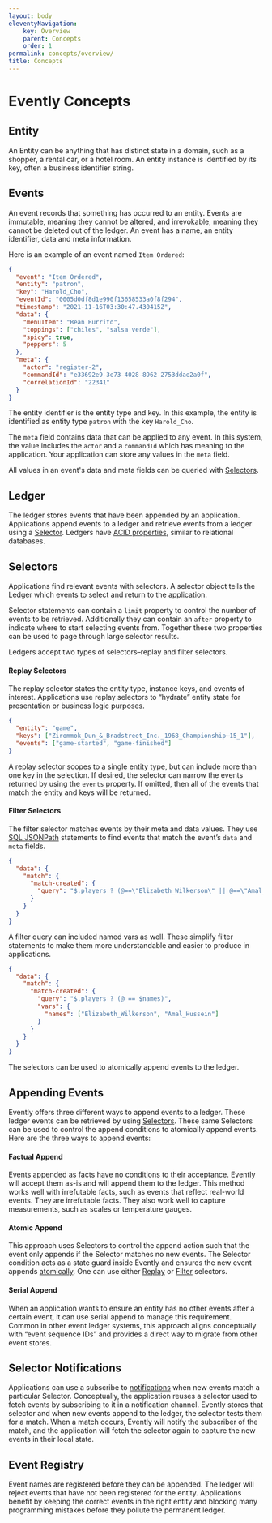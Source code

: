 ```yaml
---
layout: body
eleventyNavigation:
    key: Overview
    parent: Concepts
    order: 1
permalink: concepts/overview/
title: Concepts
---
```


# Evently Concepts

## Entity

An Entity can be anything that has distinct state in a domain, such as a shopper, a rental car, or a hotel room. An entity instance is identified by its key, often a business identifier string.

## Events

An event records that something has occurred to an entity. Events are immutable, meaning they cannot be altered, and irrevokable, meaning they cannot be deleted out of the ledger. An event has a name, an entity identifier, data and meta information.

Here is an example of an event named `Item Ordered`:

```json
{
  "event": "Item Ordered",
  "entity": "patron",
  "key": "Harold_Cho",
  "eventId": "0005d0df8d1e990f13658533a0f8f294",
  "timestamp": "2021-11-16T03:30:47.430415Z",
  "data": {
    "menuItem": "Bean Burrito",
    "toppings": ["chiles", "salsa verde"],
    "spicy": true,
    "peppers": 5
  },
  "meta": {
    "actor": "register-2",
    "commandId": "e33692e9-3e73-4028-8962-2753ddae2a0f",
    "correlationId": "22341"
  }
}
```

The entity identifier is the entity type and key. In this example, the entity is identified as entity type `patron` with the key `Harold_Cho`.

The `meta` field contains data that can be applied to any event. In this system, the value includes the `actor` and a `commandId` which has meaning to the application. Your application can store any values in the `meta` field.

All values in an event's data and meta fields can be queried with [Selectors](#selectors).

## Ledger

The ledger stores events that have been appended by an application. Applications append events to a ledger and retrieve events from a ledger using a  [Selector](#selectors). Ledgers have [ACID properties](/concepts/acid), similar to relational databases.

## Selectors

Applications find relevant events with selectors. A selector object tells the Ledger which events to select and return to the application.

Selector statements can contain a `limit` property to control the number of events to be retrieved. Additionally they can contain an `after` property to indicate where to start selecting events from. Together these two properties can be used to page through large selector results.

Ledgers accept two types of selectors–replay and filter selectors.

#### Replay Selectors

The replay selector states the entity type, instance keys, and events of interest. Applications use replay selectors to “hydrate” entity state for presentation or business logic purposes.

```json
{
  "entity": "game",
  "keys": ["Zirommok_Dun_&_Bradstreet_Inc._1968_Championship~15_1"],
  "events": ["game-started", "game-finished"]
}
```

A replay selector scopes to a single entity type, but can include more than one key in the selection. If desired, the selector can narrow the events returned by using the `events` property. If omitted, then all of the events that match the entity and keys will be returned.

#### Filter Selectors

The filter selector matches events by their meta and data values. They use [SQL JSONPath](/concepts/sql-jsonpath) statements to find events that match the event’s `data` and `meta` fields.

```json
{
  "data": {
    "match": {
      "match-created": {
        "query": "$.players ? (@==\"Elizabeth_Wilkerson\" || @==\"Amal_Hussein\")"
      }
    }
  }
}
```

A filter query can included named vars as well. These simplify filter statements to make them more understandable and easier to produce in applications.

```json
{
  "data": {
    "match": {
      "match-created": {
        "query": "$.players ? (@ == $names)",
        "vars": {
          "names": ["Elizabeth_Wilkerson", "Amal_Hussein"]
        }
      }
    }
  }
}
```

The selectors can be used to atomically append events to the ledger.

## Appending Events

Evently offers three different ways to append events to a ledger. These ledger events can be retrieved by using [Selectors](#selectors). These same Selectors can be used to control the append conditions to atomically append events. Here are the three ways to append events:

#### Factual Append

Events appended as facts have no conditions to their acceptance. Evently will accept them as-is and will append them to the ledger. This method works well with irrefutable facts, such as events that reflect real-world events. They are irrefutable facts. They also work well to capture measurements, such as scales or temperature gauges.

#### Atomic Append

This approach uses Selectors to control the append action such that the event only appends if the Selector matches no new events. The Selector condition acts as a state guard inside Evently and ensures the new event appends [atomically](/concepts/acid/#atomic). One can use either [Replay](#replay-selectors) or [Filter](#filter-selectors) selectors.

#### Serial Append

When an application wants to ensure an entity has no other events after a certain event, it can use serial append to manage this requirement. Common in other event ledger systems, this approach aligns conceptually with “event sequence IDs” and provides a direct way to migrate from other event stores.

## Selector Notifications

Applications can use a subscribe to [notifications](/concepts/notify/) when new events match a particular Selector. Conceptually, the application reuses a selector used to fetch events by subscribing to it in a notification channel. Evently stores that selector and when new events append to the ledger, the selector tests them for a match. When a match occurs, Evently will notify the subscriber of the match, and the application will fetch the selector again to capture the new events in their local state. 

## Event Registry

Event names are registered before they can be appended. The ledger will reject events that have not been registered for the entity. Applications benefit by keeping the correct events in the right entity and blocking many programming mistakes before they pollute the permanent ledger.
